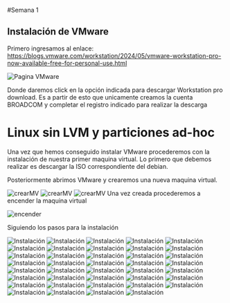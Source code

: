 #Semana 1

## Instalación de VMware 

Primero ingresamos al enlace: https://blogs.vmware.com/workstation/2024/05/vmware-workstation-pro-now-available-free-for-personal-use.html 

![Pagina VMware](Imgs/Img_0.png)

Donde daremos click en la opción indicada para descargar Workstation pro download. Es a partir de esto que unicamente creamos la cuenta BROADCOM y completar el registro indicado para realizar la descarga 

# Linux sin LVM y particiones ad-hoc 

Una vez que hemos conseguido instalar VMware procederemos con la instalación de nuestra primer maquina virtual. Lo primero que debemos realizar es descargar la ISO correspondiente del debian.

Posteriormente abrimos VMware y crearemos una nueva maquina virtual.

![crearMV](Imgs/Img_1.png)
![crearMV](Imgs/Img_2.png)
![crearMV](Imgs/Img_3.png)
Una vez creada procederemos a encender la maquina virtual

![encender](Imgs/Img_4.png)

Siguiendo los pasos para la instalación 

![Instalación](Imgs/Img_15.png)
![Instalación](Imgs/Img_5.png)
![Instalación](Imgs/Img_6.png)
![Instalación](Imgs/Img_7.png)
![Instalación](Imgs/Img_8.png)
![Instalación](Imgs/Img_9.png)
![Instalación](Imgs/Img_10.png)
![Instalación](Imgs/Img_11.png)
![Instalación](Imgs/Img_12.png)
![Instalación](Imgs/Img_16.png)
![Instalación](Imgs/Img_17.png)
![Instalación](Imgs/Img_18.png)
![Instalación](Imgs/Img_19.png)
![Instalación](Imgs/Img_20.png)
![Instalación](Imgs/Img_21.png)
![Instalación](Imgs/Img_22.png)
![Instalación](Imgs/Img_23.png)
![Instalación](Imgs/Img_24.png)
![Instalación](Imgs/Img_25.png)
![Instalación](Imgs/Img_26.png)
![Instalación](Imgs/Img_27.png)
![Instalación](Imgs/Img_28.png)
![Instalación](Imgs/Img_29.png)
![Instalación](Imgs/Img_30.png)
![Instalación](Imgs/Img_31.png)
![Instalación](Imgs/Img_32.png)
![Instalación](Imgs/Img_33.png)
![Instalación](Imgs/Img_34.png)
![Instalación](Imgs/Img_35.png)
![Instalación](Imgs/Img_36.png)
![Instalación](Imgs/Img_37.png)
![Instalación](Imgs/Img_38.png)
![Instalación](Imgs/Img_39.png)
![Instalación](Imgs/Img_40.png)
![Instalación](Imgs/Img_41.png)
![Instalación](Imgs/Img_42.png)
![Instalación](Imgs/Img_43.png)
![Instalación](Imgs/Img_45.png)
![Instalación](Imgs/Img_46.png)
